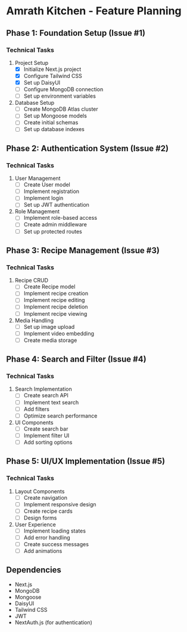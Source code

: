 # Amrath Kitchen - Feature Planning

## Phase 1: Foundation Setup (Issue #1)
### Technical Tasks
1. Project Setup
   - [x] Initialize Next.js project
   - [x] Configure Tailwind CSS
   - [x] Set up DaisyUI
   - [ ] Configure MongoDB connection
   - [ ] Set up environment variables

2. Database Setup
   - [ ] Create MongoDB Atlas cluster
   - [ ] Set up Mongoose models
   - [ ] Create initial schemas
   - [ ] Set up database indexes

## Phase 2: Authentication System (Issue #2)
### Technical Tasks
1. User Management
   - [ ] Create User model
   - [ ] Implement registration
   - [ ] Implement login
   - [ ] Set up JWT authentication

2. Role Management
   - [ ] Implement role-based access
   - [ ] Create admin middleware
   - [ ] Set up protected routes

## Phase 3: Recipe Management (Issue #3)
### Technical Tasks
1. Recipe CRUD
   - [ ] Create Recipe model
   - [ ] Implement recipe creation
   - [ ] Implement recipe editing
   - [ ] Implement recipe deletion
   - [ ] Implement recipe viewing

2. Media Handling
   - [ ] Set up image upload
   - [ ] Implement video embedding
   - [ ] Create media storage

## Phase 4: Search and Filter (Issue #4)
### Technical Tasks
1. Search Implementation
   - [ ] Create search API
   - [ ] Implement text search
   - [ ] Add filters
   - [ ] Optimize search performance

2. UI Components
   - [ ] Create search bar
   - [ ] Implement filter UI
   - [ ] Add sorting options

## Phase 5: UI/UX Implementation (Issue #5)
### Technical Tasks
1. Layout Components
   - [ ] Create navigation
   - [ ] Implement responsive design
   - [ ] Create recipe cards
   - [ ] Design forms

2. User Experience
   - [ ] Implement loading states
   - [ ] Add error handling
   - [ ] Create success messages
   - [ ] Add animations

## Dependencies
- Next.js
- MongoDB
- Mongoose
- DaisyUI
- Tailwind CSS
- JWT
- NextAuth.js (for authentication)